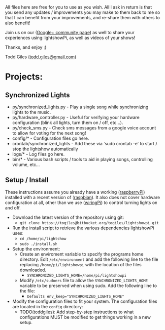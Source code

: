 All files here are free for you to use as you wish.  All I ask in return is
that you send any updates / improvements you may make to them back to me so
that I can benefit from your improvements, and re-share them with others to
also benefit!

Join us on our ([Google+ community page](https://plus.google.com/communities/101789596301454731630)) 
as well to share your experiences using lightshowPi, as well as videos of your shows!

Thanks, and enjoy ;)

Todd Giles ([todd.giles@gmail.com](mailto:todd.giles@gmail.com))

Projects:
=========

Synchronized Lights
-------------------

* py/synchronized_lights.py - Play a single song while synchronizing lights to the music.
* py/hardware_controller.py - Useful for verifying your hardware configuration (blink all lights, turn them on / off, etc...).
* py/check_sms.py - Check sms messages from a google voice account to allow for voting for the next song!
* config/* - Configuration files go here.
* crontab/synchronized_lights - Add these via 'sudo crontab -e' to start / stop the lightshow automatically
* logs/* - Log files go here.
* bin/* - Various bash scripts / tools to aid in playing songs, controlling volume, etc...

Setup / Install
-------------

These instructions assume you already have a working ([raspberryPi](http://www.raspberrypi.org/)) installed with a recent
version of ([raspbian](http://www.raspbian.org/)).  It also does not cover hardware configuration at all, other than we
use ([wiringPi](http://wiringpi.com/)) to control turning lights on and off.

* Download the latest version of the repository using git:
    - `git clone https://togiles@bitbucket.org/togiles/lightshowpi.git`	
* Run the install script to retrieve the various dependencies lightshowPi uses:
    - `cd /home/pi/lightshow`
	- `sudo ./install.sh`
* Setup the environment:
	- Create an enviroment variable to specify the programs home directory. Edit `/etc/environment` and add the following line to the file replacing `/home/pi/lightshowpi` with the location of the files downloaded.
        - `SYNCHRONIZED_LIGHTS_HOME=/home/pi/lightshowpi`
	- Modify `/etc/sudoers` file to allow the `SYNCHRONIZED_LIGHTS_HOME` variable to be preserved when using sudo. Add the following line to the file:
        - `Defaults
		env_keep="SYNCHRONIZED_LIGHTS_HOME"`
* Modify the configuration files to fit your system.  The configuration files are located in the `config` directory:
	- TODO(toddgiles): Add step-by-step instructions to what configurations MUST be modified to get things working in a new setup.
